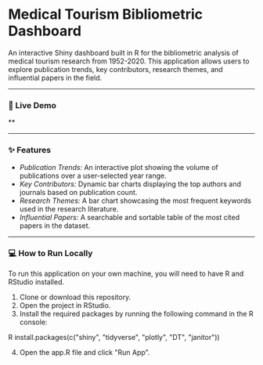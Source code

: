 # Medical Tourism Bibliometric Dashboard

An interactive Shiny dashboard built in R for the bibliometric analysis of medical tourism research from 1952-2020. This application allows users to explore publication trends, key contributors, research themes, and influential papers in the field.

---

### 🚀 Live Demo

**

---

### ✨ Features

* *Publication Trends:* An interactive plot showing the volume of publications over a user-selected year range.
* *Key Contributors:* Dynamic bar charts displaying the top authors and journals based on publication count.
* *Research Themes:* A bar chart showcasing the most frequent keywords used in the research literature.
* *Influential Papers:* A searchable and sortable table of the most cited papers in the dataset.

---

### 💻 How to Run Locally

To run this application on your own machine, you will need to have R and RStudio installed.

1.  Clone or download this repository.
2.  Open the project in RStudio.
3.  Install the required packages by running the following command in the R console:

R
install.packages(c("shiny", "tidyverse", "plotly", "DT", "janitor"))


4.  Open the app.R file and click "Run App".
